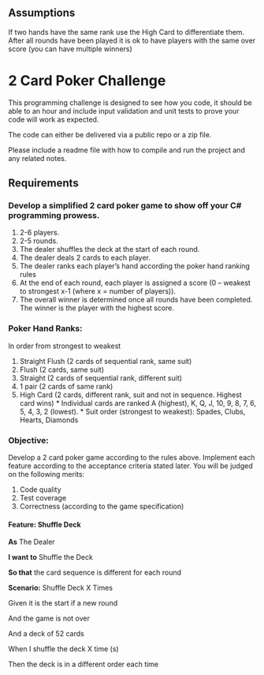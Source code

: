 ## Assumptions

If two hands have the same rank use the High Card to differentiate them.
After all rounds have been played it is ok to have players with the same over score (you can have multiple winners)

# 2 Card Poker Challenge

This programming challenge is designed to see how you code, it should be able to 
an hour and include input validation and unit tests to prove your code will work 
as expected.

The code can either be delivered via a public repo or a zip file.

Please include a readme file with how to compile and run the project and any
related notes.

## Requirements

### Develop a simplified 2 card poker game to show off your C# programming prowess.

  1. 2-6 players.
  2. 2-5 rounds.
  3. The dealer shuffles the deck at the start of each round.
  4. The dealer deals 2 cards to each player.
  5. The dealer ranks each player’s hand according the poker hand ranking rules
  6. At the end of each round, each player is assigned a score (0 – weakest to 
     strongest x-1 (where x = number of players)).
  7. The overall winner is determined once all rounds have been completed. The 
     winner is the player with the highest score.

### Poker Hand Ranks:

In order from strongest to weakest

  1. Straight Flush (2 cards of sequential rank, same suit)
  2. Flush (2 cards, same suit)
  3. Straight (2 cards of sequential rank, different suit)
  4. 1 pair (2 cards of same rank)
  5. High Card (2 cards, different rank, suit and not in sequence. Highest card wins)
    * Individual cards are ranked A (highest), K, Q, J, 10, 9, 8, 7, 6, 5, 4, 3, 2 (lowest).
    * Suit order (strongest to weakest): Spades, Clubs, Hearts, Diamonds

### Objective:

Develop a 2 card poker game according to the rules above. Implement each feature 
according to the acceptance criteria stated later. You will be judged on the 
following merits:
  
  1. Code quality
  2. Test coverage
  3. Correctness (according to the game specification)

#### Feature: Shuffle Deck

**As** The Dealer 

**I want to** Shuffle the Deck

**So that** the card sequence is different for each round

**Scenario:** Shuffle Deck X Times

Given it is the start if a new round

And the game is not over

And a deck of 52 cards

When I shuffle the deck X time (s)

Then the deck is in a different order each time
